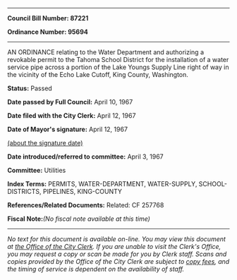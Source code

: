 

********

**Council Bill Number: 87221**
   
**Ordinance Number: 95694**
********

 AN ORDINANCE relating to the Water Department and authorizing a revokable permit to the Tahoma School District for the installation of a water service pipe across a portion of the Lake Youngs Supply Line right of way in the vicinity of the Echo Lake Cutoff, King County, Washington.

**Status:** Passed
   
**Date passed by Full Council:** April 10, 1967
   
**Date filed with the City Clerk:** April 12, 1967
   
**Date of Mayor's signature:** April 12, 1967
   
[(about the signature date)](/~public/approvaldate.htm)
   
   
   
**Date introduced/referred to committee:** April 3, 1967
   
**Committee:** Utilities
   
   
**Index Terms:** PERMITS, WATER-DEPARTMENT, WATER-SUPPLY, SCHOOL-DISTRICTS, PIPELINES, KING-COUNTY

**References/Related Documents:** Related: CF 257768

**Fiscal Note:**_(No fiscal note available at this time)_
********

_No text for this document is available on-line. You may view this document at [the Office of the City Clerk](http://www.seattle.gov/leg/clerk/contactUs.htm). If you are unable to visit the Clerk's Office, you may request a copy or scan be made for you by Clerk staff. Scans and copies provided by the Office of the City Clerk are subject to [copy fees](http://clerk.seattle.gov/~public/clerkfees.htm), and the timing of service is dependent on the availability of staff._

